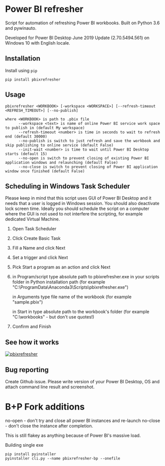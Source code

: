 Power BI refresher
======
Script for automation of refreshing Power BI workbooks.  Built on Python 3.6 and pywinauto.

Developed for Power BI Desktop June 2019 Update (2.70.5494.561) on Windows 10 with English locale.



Installation
------
Install using `pip`

```
pip install pbixrefresher
```

Usage
-----
```
pbixrefresher <WORKBOOK> [-workspace <WORKSPACE>] [--refresh-timeout <REFRESH_TIMEOUT>] [--no-publish]

where <WORKBOOK> is path to .pbix file
      --workspace <text> is name of online Power BI service work space to publish in (default My workspace)
      --refresh-timeout <number> is time in seconds to wait to refresh end (default 30000)
      --no-publish is switch to just refresh and save the workbook and skip publishing to online service (default False)
      --init-wait <number> is time to wait until Power BI Desktop starts (default 15)
      --no-open is switch to prevent closing of existing Power BI application windows and relaunching (default False)
      --no-close is switch to prevent closing of Power BI application window once finished (default False)
```

Scheduling in Windows Task Scheduler
-----
Please keep in mind that this script uses GUI of Power BI Desktop and it needs that a user is logged in Windows session. You should also deactivate lock screen time. Ideally you should schedule the script on a computer where the GUI is not used to not interfere the scripting, for example dedicated Virtual Machine.

1. Open Task Scheduler
2. Click Create Basic Task
3. Fill a Name and click Next
4. Set a trigger and click Next
5. Pick Start a program as an action and click Next
6. in Program/script type absolute path to pbixrefresher.exe in your scripts folder in Python installation path (for example "C:\ProgramData\Anaconda3\Scripts\pbixrefresher.exe")

   in Arguments type file name of the workbook (for example "sample.pbix")
   
   in Start in type absolute path to the workbook's folder (for example "C:\workbooks\" - but don't use quotes!)
7. Confirm and Finish


See how it works
-----
[![pbixrefresher](http://img.youtube.com/vi/8HSK_-1ULro/0.jpg)](https://www.youtube.com/watch?v=8HSK_-1ULro "pbixrefresher")

Bug reporting
-----
Create Github issue. Please write version of your Power BI Desktop, OS and attach command line result and screenshot.


B+P Fork additions
=======
no-open - don't try and close all power BI instances and re-launch
no-close - don't close the instance after completion.

This is still flakey as anything because of Power BI's massive load.

Building single exe
```
pip install pyinstaller
pyinstaller cli.py --name pbixrefresher-bp --onefile
```
